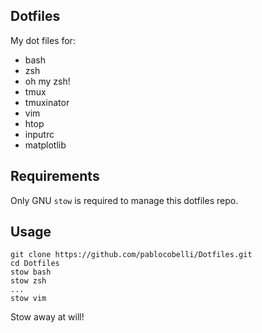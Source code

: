Dotfiles 
----

My dot files for:
- bash
- zsh
- oh my zsh!
- tmux
- tmuxinator
- vim
- htop
- inputrc
- matplotlib

## Requirements

Only GNU `stow` is required to manage this dotfiles repo.

## Usage

    git clone https://github.com/pablocobelli/Dotfiles.git
    cd Dotfiles
    stow bash
    stow zsh
    ...
    stow vim

Stow away at will!

